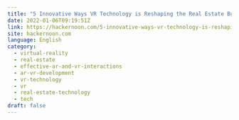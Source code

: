 ```yaml
---
title: "5 Innovative Ways VR Technology is Reshaping the Real Estate Business"
date: 2022-01-06T09:19:51Z
link: https://hackernoon.com/5-innovative-ways-vr-technology-is-reshaping-the-real-estate-business?source=rss&utm_medium=RSS&utm_source=news.12bit.vn
site: hackernoon.com
language: English
category:
  - virtual-reality
  - real-estate
  - effective-ar-and-vr-interactions
  - ar-vr-development
  - vr-technology
  - vr
  - real-estate-technology
  - tech
draft: false
---
```

